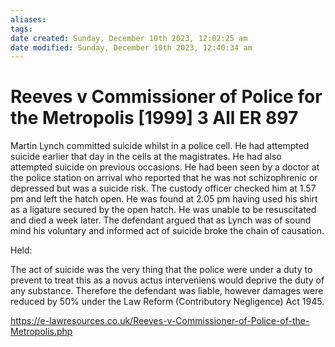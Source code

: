 ```yaml
---
aliases: 
tags: 
date created: Sunday, December 10th 2023, 12:02:25 am
date modified: Sunday, December 10th 2023, 12:40:34 am
---
```


# Reeves v Commissioner of Police for the Metropolis [1999] 3 All ER 897

  

Martin Lynch committed suicide whilst in a police cell. He had attempted suicide earlier that day in the cells at the magistrates. He had also attempted suicide on previous occasions. He had been seen by a doctor at the police station on arrival who reported that he was not schizophrenic or depressed but was a suicide risk. The custody officer checked him at 1.57 pm and left the hatch open. He was found at 2.05 pm having used his shirt as a ligature secured by the open hatch. He was unable to be resuscitated and died a week later. The defendant argued that as Lynch was of sound mind his voluntary and informed act of suicide broke the chain of causation.  

  

Held:  

  

The act of suicide was the very thing that the police were under a duty to prevent to treat this as a novus actus interveniens would deprive the duty of any substance. Therefore the defendant was liable, however damages were reduced by 50% under the Law Reform (Contributory Negligence) Act 1945.

<https://e-lawresources.co.uk/Reeves-v-Commissioner-of-Police-of-the-Metropolis.php>
